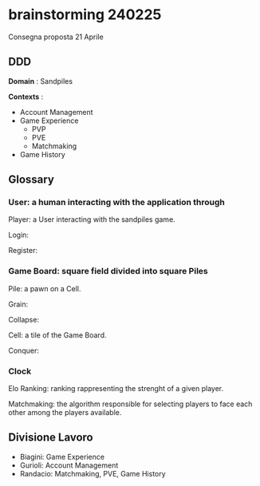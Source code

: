 # brainstorming 240225

Consegna proposta 21 Aprile

## DDD

**Domain** : Sandpiles

**Contexts** :

- Account Management
- Game Experience
  - PVP
  - PVE
  - Matchmaking
- Game History

## Glossary

### User: a human interacting with the application through

Player: a User interacting with the sandpiles game.

Login:

Register:

### Game Board: square field divided into square Piles

Pile: a pawn on a Cell.

Grain:

Collapse:

Cell: a tile of the Game Board.

Conquer:

### Clock

Elo Ranking: ranking rappresenting the strenght of a given player.

Matchmaking: the algorithm responsible for selecting players to face each
other among the players available.

## Divisione Lavoro

- Biagini: Game Experience
- Gurioli: Account Management
- Randacio: Matchmaking, PVE, Game History
